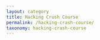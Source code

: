 ```yaml
---
layout: category
title: Hacking Crush Course
permalink: /hacking-crash-course/
taxonomy: hacking-crash-course
---
```



<!-- {% for post in site.posts %}
  {% if post.categories contains 'hacking-crash-course' %}
    <h2><a href="{{ post.url }}">{{ post.title }}</a></h2>
    <p>{{ post.excerpt }}</p>
  {% endif %}
{% endfor %} -->
